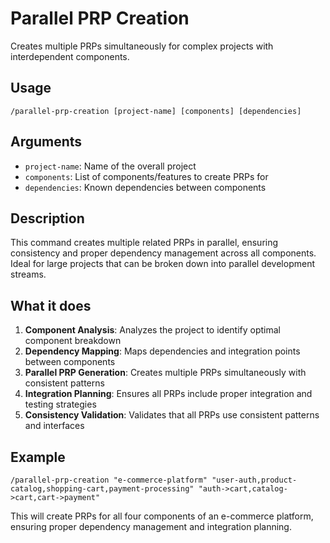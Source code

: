 # Parallel PRP Creation

Creates multiple PRPs simultaneously for complex projects with interdependent components.

## Usage
`/parallel-prp-creation [project-name] [components] [dependencies]`

## Arguments
- `project-name`: Name of the overall project
- `components`: List of components/features to create PRPs for
- `dependencies`: Known dependencies between components

## Description
This command creates multiple related PRPs in parallel, ensuring consistency and proper dependency management across all components. Ideal for large projects that can be broken down into parallel development streams.

## What it does
1. **Component Analysis**: Analyzes the project to identify optimal component breakdown
2. **Dependency Mapping**: Maps dependencies and integration points between components
3. **Parallel PRP Generation**: Creates multiple PRPs simultaneously with consistent patterns
4. **Integration Planning**: Ensures all PRPs include proper integration and testing strategies
5. **Consistency Validation**: Validates that all PRPs use consistent patterns and interfaces

## Example
```
/parallel-prp-creation "e-commerce-platform" "user-auth,product-catalog,shopping-cart,payment-processing" "auth->cart,catalog->cart,cart->payment"
```

This will create PRPs for all four components of an e-commerce platform, ensuring proper dependency management and integration planning.